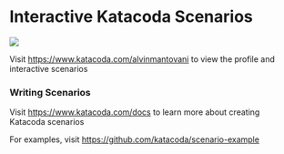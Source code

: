 # Interactive Katacoda Scenarios

[![](http://shields.katacoda.com/katacoda/alvinmantovani/count.svg)](https://www.katacoda.com/alvinmantovani "Get your profile on Katacoda.com")

Visit https://www.katacoda.com/alvinmantovani to view the profile and interactive scenarios

### Writing Scenarios
Visit https://www.katacoda.com/docs to learn more about creating Katacoda scenarios

For examples, visit https://github.com/katacoda/scenario-example
